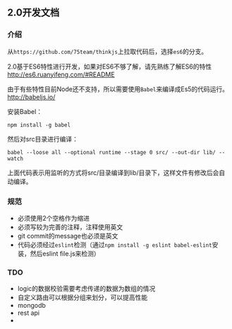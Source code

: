 ## 2.0开发文档

### 介绍

从`https://github.com/75team/thinkjs`上拉取代码后，选择`es6`的分支。

2.0基于ES6特性进行开发，如果对ES6不够了解，请先熟练了解ES6的特性 http://es6.ruanyifeng.com/#README

由于有些特性目前Node还不支持，所以需要使用`Babel`来编译成Es5的代码运行。http://babeljs.io/

安装Babel：

```
npm install -g babel
```

然后对src目录进行编译：

```
babel --loose all --optional runtime --stage 0 src/ --out-dir lib/ --watch
```

上面代码表示用监听的方式将src/目录编译到lib/目录下，这样文件有修改后会自动编译。


### 规范

* 必须使用2个空格作为缩进
* 必须写较为完善的注释，注释使用英文
* git commit的message也必须是英文
* 代码必须经过`eslint`检测（通过`npm install -g eslint babel-eslint`安装，然后eslint file.js来检测）


### TDO
* logic的数据校验需要考虑传递的数据为数组的情况
* 自定义路由可以根据分组来划分，可以提高性能
* mongodb
* rest api
* 


